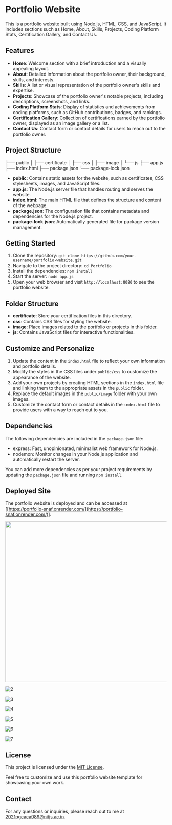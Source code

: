 # Portfolio Website

This is a portfolio website built using Node.js, HTML, CSS, and JavaScript. It includes sections such as Home, About, Skills, Projects, Coding Platform Stats, Certification Gallery, and Contact Us.

## Features

- **Home**: Welcome section with a brief introduction and a visually appealing layout.
- **About**: Detailed information about the portfolio owner, their background, skills, and interests.
- **Skills**: A list or visual representation of the portfolio owner's skills and expertise.
- **Projects**: Showcase of the portfolio owner's notable projects, including descriptions, screenshots, and links.
- **Coding Platform Stats**: Display of statistics and achievements from coding platforms, such as GitHub contributions, badges, and rankings.
- **Certification Gallery**: Collection of certifications earned by the portfolio owner, displayed as an image gallery or a list.
- **Contact Us**: Contact form or contact details for users to reach out to the portfolio owner.

## Project Structure

├── public
│ ├── certificate
│ ├── css
│ ├── image
│ └── js
├── app.js
├── index.html
├── package.json
└── package-lock.json


- **public**: Contains static assets for the website, such as certificates, CSS stylesheets, images, and JavaScript files.
- **app.js**: The Node.js server file that handles routing and serves the website.
- **index.html**: The main HTML file that defines the structure and content of the webpage.
- **package.json**: The configuration file that contains metadata and dependencies for the Node.js project.
- **package-lock.json**: Automatically generated file for package version management.

## Getting Started

1. Clone the repository: `git clone https://github.com/your-username/portfolio-website.git`
2. Navigate to the project directory: `cd Portfolio`
3. Install the dependencies: `npm install`
4. Start the server: `node app.js`
5. Open your web browser and visit `http://localhost:8080` to see the portfolio website.

## Folder Structure

- **certificate**: Store your certification files in this directory.
- **css**: Contains CSS files for styling the website.
- **image**: Place images related to the portfolio or projects in this folder.
- **js**: Contains JavaScript files for interactive functionalities.

## Customize and Personalize

1. Update the content in the `index.html` file to reflect your own information and portfolio details.
2. Modify the styles in the CSS files under `public/css` to customize the appearance of the website.
3. Add your own projects by creating HTML sections in the `index.html` file and linking them to the appropriate assets in the `public` folder.
4. Replace the default images in the `public/image` folder with your own images.
5. Customize the contact form or contact details in the `index.html` file to provide users with a way to reach out to you.

## Dependencies

The following dependencies are included in the `package.json` file:

- express: Fast, unopinionated, minimalist web framework for Node.js.
- nodemon: Monitor changes in your Node.js application and automatically restart the server.

You can add more dependencies as per your project requirements by updating the `package.json` file and running `npm install`.

## Deployed Site

The portfolio website is deployed and can be accessed at [[https://portfolio-snaf.onrender.com/](https://portfolio-snaf.onrender.com/)].

<img src = "https://github.com/Anuk-1511/Portfolio/assets/61133543/f4dd4df2-55e1-459d-b8a4-904da1e1850c" width="600" height="500">

![2](https://github.com/Anuk-1511/Portfolio/assets/61133543/934f2043-3dc6-4a76-9b5f-2412154590d4)

![3](https://github.com/Anuk-1511/Portfolio/assets/61133543/9da43e5f-0c4a-433c-bf3b-8184f23c3860)

![4](https://github.com/Anuk-1511/Portfolio/assets/61133543/51bd55ca-af97-4573-b1fc-4833deebc118)

![5](https://github.com/Anuk-1511/Portfolio/assets/61133543/81d94710-4985-4334-84b4-1fc731922d86)

![6](https://github.com/Anuk-1511/Portfolio/assets/61133543/4a7d7f56-7c08-4316-8041-bfb7584fa09d)

![7](https://github.com/Anuk-1511/Portfolio/assets/61133543/cd3a20aa-59f9-4189-9149-68e58e664a17)

## License

This project is licensed under the [MIT License](LICENSE).

Feel free to customize and use this portfolio website template for showcasing your own work.

## Contact

For any questions or inquiries, please reach out to me at [2021pgcaca089@nitjs.ac.in](mailto:y2021pgcaca089@nitjs.ac.in).

